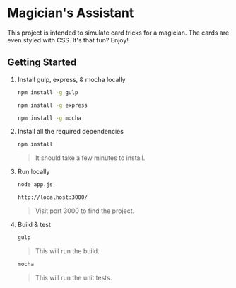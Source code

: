 # Magician's Assistant
This project  is intended to simulate card tricks for a magician. The cards are even styled with CSS. It's that fun? Enjoy!

## Getting Started

1. Install gulp, express, & mocha locally
   ```sh
   npm install -g gulp
   ```
      ```sh
   npm install -g express
   ```
    ```sh
   npm install -g mocha
   ```

2. Install all the required dependencies
   ```sh
   npm install
   ```
   >It should take a few minutes to install.

3. Run locally
    ```sh
    node app.js
    ```
    ```sh
    http://localhost:3000/
    ```
    >Visit port 3000 to find the project.

4. Build & test
    ```sh
    gulp 
    ```
    >This will run the build.
    
    ```sh
    mocha
    ```
    >This will run the unit tests.